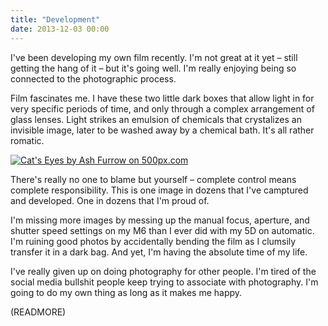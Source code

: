 ```yaml
---
title: "Development"
date: 2013-12-03 00:00
---
```


I've been developing my own film recently. I'm not great at it yet – still getting the hang of it – but it's going well. I'm really enjoying being so connected to the photographic process.

Film fascinates me. I have these two little dark boxes that allow light in for very specific periods of time, and only through a complex arrangement of glass lenses. Light strikes an emulsion of chemicals that crystalizes an invisible image, later to be washed away by a chemical bath. It's all rather romatic.

 [![Cat's Eyes by Ash Furrow on 500px.com](http://ppcdn.500px.org/53774114/2fa691b358abdae27986d34d2070cf4d0b6cffe8/4.jpg)](http://500px.com/photo/53774114)

There's really no one to blame but yourself – complete control means complete responsibility. This is one image in dozens that I've camptured and developed. One in dozens that I'm proud of.

I'm missing more images by messing up the manual focus, aperture, and shutter speed settings on my M6 than I ever did with my 5D on automatic. I'm ruining good photos by accidentally bending the film as I clumsily transfer it in a dark bag. And yet, I'm having the absolute time of my life.

I've really given up on doing photography for other people. I'm tired of the social media bullshit people keep trying to associate with photography. I'm going to do my own thing as long as it makes me happy.

(READMORE)
